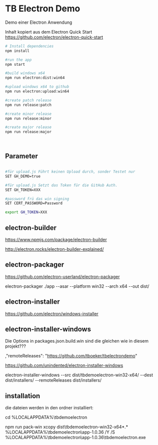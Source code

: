 # TB Electron Demo 

Demo einer Electron Anwendung

Inhalt kopiert aus dem Electron Quick Start <https://github.com/electron/electron-quick-start>

```bash
# Install dependencies
npm install 

#run the app
npm start

#build windows x64
npm run electron:dist:win64

#upload windows x64 to github
npm run electron:upload:win64

#create patch release
npm run release:patch

#create minor release
npm run release:minor

#create major release
npm run release:major




```
## Parameter 

```bash

#für upload.js Führt keinen Upload durch, sonder Testet nur
SET GH_DEMO=true

#für upload.js Setzt das Token für die GitHub Auth.
SET GH_TOKEN=XXX

#password frü das win signing
SET CERT_PASSWORD=Password

export GH_TOKEN=XXX


``` 

## electron-builder

https://www.npmjs.com/package/electron-builder

http://electron.rocks/electron-builder-explained/


## electron-packager

https://github.com/electron-userland/electron-packager

electron-packager ./app --asar --platform win32 --arch x64 --out dist/

## electron-installer

https://github.com/electron/windows-installer

## electron-installer-windows

Die Options in packages.json.build.win sind die gleichen wie in diesem projekt???

,"remoteReleases": "https://github.com/tboeker/tbelectrondemo"

https://github.com/unindented/electron-installer-windows

electron-installer-windows --src dist/tbdemoelectron-win32-x64/ --dest dist/installers/ --remoteReleases dist/installers/ 


## installation

die dateien werden in den ordner installiert: 

cd %LOCALAPPDATA%\tbdemoelectron 

npm run pack-win
xcopy dist\tbdemoelectron-win32-x64\*.* %LOCALAPPDATA%\tbdemoelectron\app-1.0.36 /Y /S
%LOCALAPPDATA%\tbdemoelectron\app-1.0.36\tbdemoelectron.exe


